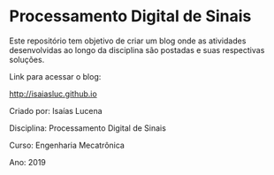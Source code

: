 # Processamento Digital de Sinais

Este repositório tem objetivo de criar um blog onde as atividades desenvolvidas ao longo da disciplina 
são postadas e suas respectivas soluções.

Link para acessar o blog:

http://isaiasluc.github.io

Criado por: Isaías Lucena

Disciplina: Processamento Digital de Sinais

Curso: Engenharia Mecatrônica

Ano: 2019
